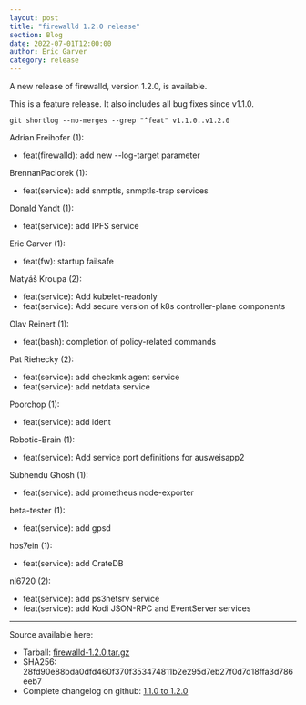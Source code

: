 ```yaml
---
layout: post
title: "firewalld 1.2.0 release"
section: Blog
date: 2022-07-01T12:00:00
author: Eric Garver
category: release
---
```


A new release of firewalld, version 1.2.0, is available.

This is a feature release. It also includes all bug fixes since v1.1.0.

```
git shortlog --no-merges --grep "^feat" v1.1.0..v1.2.0
```

Adrian Freihofer (1):
- feat(firewalld): add new --log-target parameter

BrennanPaciorek (1):
- feat(service): add snmptls, snmptls-trap services

Donald Yandt (1):
- feat(service): add IPFS service

Eric Garver (1):
- feat(fw): startup failsafe

Matyáš Kroupa (2):
- feat(service): Add kubelet-readonly
- feat(service): Add secure version of k8s controller-plane components

Olav Reinert (1):
- feat(bash): completion of policy-related commands

Pat Riehecky (2):
- feat(service): add checkmk agent service
- feat(service): add netdata service

Poorchop (1):
- feat(service): add ident

Robotic-Brain (1):
- feat(service): Add service port definitions for ausweisapp2

Subhendu Ghosh (1):
- feat(service): add prometheus node-exporter

beta-tester (1):
- feat(service): add gpsd

hos7ein (1):
- feat(service): add CrateDB

nl6720 (2):
- feat(service): add ps3netsrv service
- feat(service): add Kodi JSON-RPC and EventServer services

-----

Source available here:

 * Tarball: [firewalld-1.2.0.tar.gz](https://github.com/firewalld/firewalld/releases/download/v1.2.0/firewalld-1.2.0.tar.gz)
 * SHA256: 28fd90e88bda0dfd460f370f353474811b2e295d7eb27f0d7d18ffa3d786eeb7
 * Complete changelog on github: [1.1.0 to 1.2.0](https://github.com/firewalld/firewalld/compare/v1.1.0...v1.2.0)
